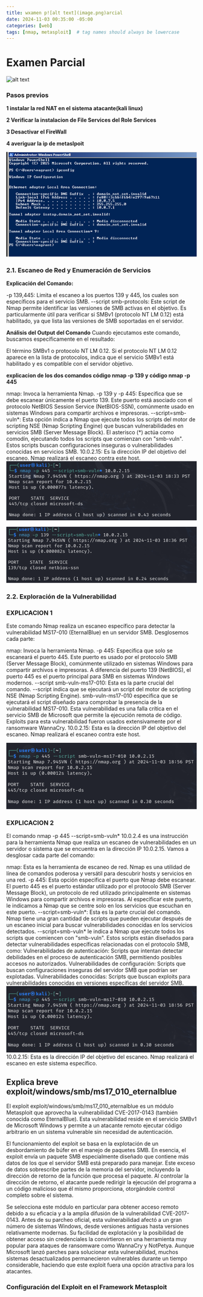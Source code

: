 ```yaml
---
title: wxamen p![alt text](image.png)arcial
date: 2024-11-03 00:35:00 -05:00
categories: [web]
tags: [nmap, metasploit]  # tag names should always be lowercase
---
```

# Examen Parcial
![alt text](/assets/image-1.png)

### Pasos previos


**1 instalar la red NAT en el sistema atacante(kali linux)** 


**2 Verificar la instalacion de File Services del Role Services**



**3 Desactivar el FireWall**



**4 averiguar la ip de metaslpoit**

![alt text](assets\image\ipconfig.png)


### 2.1. Escaneo de Red y Enumeración de Servicios

**Explicación del Comando:**

-p 139,445: Limita el escaneo a los puertos 139 y 445, los cuales son específicos para el servicio SMB.
--script smb-protocols: Este script de Nmap permite identificar las versiones de SMB activas en el objetivo. Es particularmente útil para verificar si SMBv1 (protocolo NT LM 0.12) está habilitado, ya que lista las versiones de SMB soportadas en el servidor.

**Análisis del Output del Comando**
Cuando ejecutamos este comando, buscamos específicamente en el resultado:

El término SMBv1 o protocolo NT LM 0.12.
Si el protocolo NT LM 0.12 aparece en la lista de protocolos, indica que el servicio SMBv1 está habilitado y es compatible con el servidor objetivo.


**explicacion de los dos comandos código nmap -p 139 y código nmap -p 445**

nmap: Invoca la herramienta Nmap.
-p 139 y -p 445: Especifica que se debe escanear únicamente el puerto 139. Este puerto está asociado con el protocolo NetBIOS Session Service (NetBIOS-SSN), comúnmente usado en sistemas Windows para compartir archivos e impresoras.
--script=smb-vuln*: Esta opción indica a Nmap que ejecute todos los scripts del motor de scripting NSE (Nmap Scripting Engine) que buscan vulnerabilidades en servicios SMB (Server Message Block). El asterisco (*) actúa como comodín, ejecutando todos los scripts que comienzan con "smb-vuln". Estos scripts buscan configuraciones inseguras o vulnerabilidades conocidas en servicios SMB.
10.0.2.15: Es la dirección IP del objetivo del escaneo. Nmap realizará el escaneo contra este host.
![alt text](assets/image/code1.png)

![alt text](assets/image/code2.png)


### 2.2. Exploración de la Vulnerabilidad 

###  EXPLICACION 1
Este comando Nmap realiza un escaneo específico para detectar la vulnerabilidad MS17-010 (EternalBlue) en un servidor SMB. Desglosemos cada parte:

nmap: Invoca la herramienta Nmap.
-p 445: Especifica que solo se escaneará el puerto 445. Este puerto es usado por el protocolo SMB (Server Message Block), comúnmente utilizado en sistemas Windows para compartir archivos e impresoras. A diferencia del puerto 139 (NetBIOS), el puerto 445 es el puerto principal para SMB en sistemas Windows modernos.
--script smb-vuln-ms17-010: Esta es la parte crucial del comando. --script indica que se ejecutará un script del motor de scripting NSE (Nmap Scripting Engine). smb-vuln-ms17-010 especifica que se ejecutará el script diseñado para comprobar la presencia de la vulnerabilidad MS17-010. Esta vulnerabilidad es una falla crítica en el servicio SMB de Microsoft que permite la ejecución remota de código. Exploits para esta vulnerabilidad fueron usados extensivamente por el ransomware WannaCry.
10.0.2.15: Esta es la dirección IP del objetivo del escaneo. Nmap realizará el escaneo contra este host.

![alt text](assets/image/code3.png)


###  EXPLICACION 2

El comando nmap -p 445 --script=smb-vuln* 10.0.2.4 es una instrucción para la herramienta Nmap que realiza un escaneo de vulnerabilidades en un servidor o sistema que se encuentra en la dirección IP 10.0.2.15. Vamos a desglosar cada parte del comando:

nmap: Esta es la herramienta de escaneo de red. Nmap es una utilidad de línea de comandos poderosa y versátil para descubrir hosts y servicios en una red.
-p 445: Esta opción especifica el puerto que Nmap debe escanear. El puerto 445 es el puerto estándar utilizado por el protocolo SMB (Server Message Block), un protocolo de red utilizado principalmente en sistemas Windows para compartir archivos e impresoras. Al especificar este puerto, le indicamos a Nmap que se centre solo en los servicios que escuchan en este puerto.
--script=smb-vuln*: Esta es la parte crucial del comando. Nmap tiene una gran cantidad de scripts que pueden ejecutar después de un escaneo inicial para buscar vulnerabilidades conocidas en los servicios detectados. --script=smb-vuln* le indica a Nmap que ejecute todos los scripts que comiencen con "smb-vuln". Estos scripts están diseñados para detectar vulnerabilidades específicas relacionadas con el protocolo SMB, como:
Vulnerabilidades de autenticación: Scripts que intentan detectar debilidades en el proceso de autenticación SMB, permitiendo posibles accesos no autorizados.
Vulnerabilidades de configuración: Scripts que buscan configuraciones inseguras del servidor SMB que podrían ser explotadas.
Vulnerabilidades conocidas: Scripts que buscan exploits para vulnerabilidades conocidas en versiones específicas del servidor SMB.![alt text](image-2.png)
10.0.2.15: Esta es la dirección IP del objetivo del escaneo. Nmap realizará el escaneo en este sistema específico.


## Explica breve exploit/windows/smb/ms17_010_eternalblue
El exploit exploit/windows/smb/ms17_010_eternalblue es un módulo Metasploit que aprovecha la vulnerabilidad CVE-2017-0143 (también conocida como EternalBlue). Esta vulnerabilidad reside en el servicio SMBv1 de Microsoft Windows y permite a un atacante remoto ejecutar código arbitrario en un sistema vulnerable sin necesidad de autenticación.

El funcionamiento del exploit se basa en la explotación de un desbordamiento de búfer en el manejo de paquetes SMB. En esencia, el exploit envía un paquete SMB especialmente diseñado que contiene más datos de los que el servidor SMB está preparado para manejar. Este exceso de datos sobrescribe partes de la memoria del servidor, incluyendo la dirección de retorno de la función que procesa el paquete. Al controlar la dirección de retorno, el atacante puede redirigir la ejecución del programa a un código malicioso que él mismo proporciona, otorgándole control completo sobre el sistema.

Se selecciona este módulo en particular para obtener acceso remoto debido a su eficacia y a la amplia difusión de la vulnerabilidad CVE-2017-0143. Antes de su parcheo oficial, esta vulnerabilidad afectó a un gran número de sistemas Windows, desde versiones antiguas hasta versiones relativamente modernas. Su facilidad de explotación y la posibilidad de obtener acceso sin credenciales la convirtieron en una herramienta muy popular para ataques de ransomware como WannaCry y NotPetya. Aunque Microsoft lanzó parches para solucionar esta vulnerabilidad, muchos sistemas desactualizados permanecieron vulnerables durante un tiempo considerable, haciendo que este exploit fuera una opción atractiva para los atacantes.


### Configuración del Exploit en el Framework Metasploit



